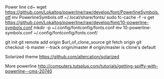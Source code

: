Power line
cd~
wget https://github.com/Lokaltog/powerline/raw/develop/font/PowerlineSymbols.otf
mv PowerlineSymbols.otf ~/.local/share/fonts/
sudo fc-cache -f -v
get https://github.com/Lokaltog/powerline/raw/develop/font/10-powerline-symbols.conf
mkdir -p ~/.config/fontconfig/fonts.conf
mv 10-powerline-symbols.conf ~/.config/fontconfig/fonts.conf/

git init
git remote add origin $url_of_clone_source
git fetch origin
git checkout -b master --track origin/master # origin/master is clone's default

Solarized theme
https://github.com/altercation/solarized

More powerline
http://computers.tutsplus.com/tutorials/getting-spiffy-with-powerline--cms-20740
